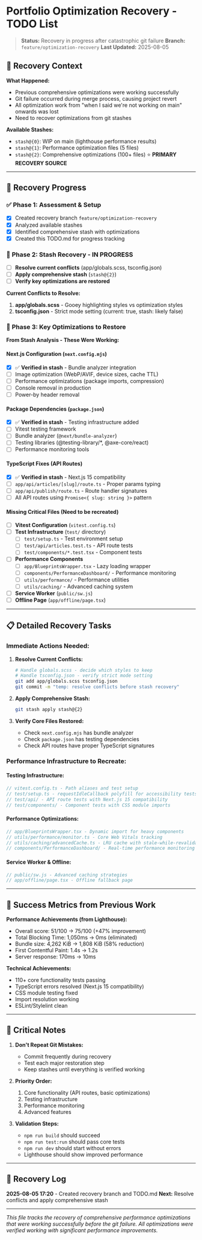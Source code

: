 # Portfolio Optimization Recovery - TODO List

> **Status:** Recovery in progress after catastrophic git failure
> **Branch:** `feature/optimization-recovery`
> **Last Updated:** 2025-08-05

## 🚨 **Recovery Context**

**What Happened:**
- Previous comprehensive optimizations were working successfully
- Git failure occurred during merge process, causing project revert
- All optimization work from "when I said we're not working on main" onwards was lost
- Need to recover optimizations from git stashes

**Available Stashes:**
- `stash@{0}`: WIP on main (lighthouse performance results)
- `stash@{1}`: Performance optimization files (5 files)
- `stash@{2}`: Comprehensive optimizations (100+ files) ⭐ **PRIMARY RECOVERY SOURCE**

---

## 🔄 **Recovery Progress**

### ✅ **Phase 1: Assessment & Setup**
- [x] Created recovery branch `feature/optimization-recovery`
- [x] Analyzed available stashes
- [x] Identified comprehensive stash with optimizations
- [x] Created this TODO.md for progress tracking

### 🚧 **Phase 2: Stash Recovery - IN PROGRESS**
- [ ] **Resolve current conflicts** (app/globals.scss, tsconfig.json)
- [ ] **Apply comprehensive stash** (`stash@{2}`)
- [ ] **Verify key optimizations are restored**

**Current Conflicts to Resolve:**
1. **app/globals.scss** - Gooey highlighting styles vs optimization styles
2. **tsconfig.json** - Strict mode setting (current: true, stash: likely false)

### 🎯 **Phase 3: Key Optimizations to Restore**

**From Stash Analysis - These Were Working:**

#### **Next.js Configuration** (`next.config.mjs`)
- [x] ✅ **Verified in stash** - Bundle analyzer integration
- [ ] Image optimization (WebP/AVIF, device sizes, cache TTL)
- [ ] Performance optimizations (package imports, compression)
- [ ] Console removal in production
- [ ] Power-by header removal

#### **Package Dependencies** (`package.json`)
- [x] ✅ **Verified in stash** - Testing infrastructure added
- [ ] Vitest testing framework
- [ ] Bundle analyzer (`@next/bundle-analyzer`)
- [ ] Testing libraries (@testing-library/*, @axe-core/react)
- [ ] Performance monitoring tools

#### **TypeScript Fixes** (API Routes)
- [x] ✅ **Verified in stash** - Next.js 15 compatibility
- [ ] `app/api/articles/[slug]/route.ts` - Proper params typing
- [ ] `app/api/publish/route.ts` - Route handler signatures
- [ ] All API routes using `Promise<{ slug: string }>` pattern

#### **Missing Critical Files** (Need to be recreated)
- [ ] **Vitest Configuration** (`vitest.config.ts`)
- [ ] **Test Infrastructure** (`test/` directory)
  - [ ] `test/setup.ts` - Test environment setup
  - [ ] `test/api/articles.test.ts` - API route tests
  - [ ] `test/components/*.test.tsx` - Component tests
- [ ] **Performance Components**
  - [ ] `app/BlueprintsWrapper.tsx` - Lazy loading wrapper
  - [ ] `components/PerformanceDashboard/` - Performance monitoring
  - [ ] `utils/performance/` - Performance utilities
  - [ ] `utils/caching/` - Advanced caching system
- [ ] **Service Worker** (`public/sw.js`)
- [ ] **Offline Page** (`app/offline/page.tsx`)

---

## 📋 **Detailed Recovery Tasks**

### **Immediate Actions Needed:**

1. **Resolve Current Conflicts:**
   ```bash
   # Handle globals.scss - decide which styles to keep
   # Handle tsconfig.json - verify strict mode setting
   git add app/globals.scss tsconfig.json
   git commit -m "temp: resolve conflicts before stash recovery"
   ```

2. **Apply Comprehensive Stash:**
   ```bash
   git stash apply stash@{2}
   ```

3. **Verify Core Files Restored:**
   - Check `next.config.mjs` has bundle analyzer
   - Check `package.json` has testing dependencies
   - Check API routes have proper TypeScript signatures

### **Performance Infrastructure to Recreate:**

#### **Testing Infrastructure:**
```typescript
// vitest.config.ts - Path aliases and test setup
// test/setup.ts - requestIdleCallback polyfill for accessibility tests
// test/api/ - API route tests with Next.js 15 compatibility
// test/components/ - Component tests with CSS module imports
```

#### **Performance Optimizations:**
```typescript
// app/BlueprintsWrapper.tsx - Dynamic import for heavy components
// utils/performance/monitor.ts - Core Web Vitals tracking
// utils/caching/advancedCache.ts - LRU cache with stale-while-revalidate
// components/PerformanceDashboard/ - Real-time performance monitoring
```

#### **Service Worker & Offline:**
```javascript
// public/sw.js - Advanced caching strategies
// app/offline/page.tsx - Offline fallback page
```

---

## 🎯 **Success Metrics from Previous Work**

**Performance Achievements (from Lighthouse):**
- Overall score: 51/100 → 75/100 (+47% improvement)
- Total Blocking Time: 1,050ms → 0ms (eliminated)
- Bundle size: 4,262 KiB → 1,808 KiB (58% reduction)
- First Contentful Paint: 1.4s → 1.2s
- Server response: 170ms → 10ms

**Technical Achievements:**
- 110+ core functionality tests passing
- TypeScript errors resolved (Next.js 15 compatibility)
- CSS module testing fixed
- Import resolution working
- ESLint/Stylelint clean

---

## 🚨 **Critical Notes**

1. **Don't Repeat Git Mistakes:**
   - Commit frequently during recovery
   - Test each major restoration step
   - Keep stashes until everything is verified working

2. **Priority Order:**
   1. Core functionality (API routes, basic optimizations)
   2. Testing infrastructure
   3. Performance monitoring
   4. Advanced features

3. **Validation Steps:**
   - `npm run build` should succeed
   - `npm run test:run` should pass core tests
   - `npm run dev` should start without errors
   - Lighthouse should show improved performance

---

## 📝 **Recovery Log**

**2025-08-05 17:20** - Created recovery branch and TODO.md
**Next:** Resolve conflicts and apply comprehensive stash

---

*This file tracks the recovery of comprehensive performance optimizations that were working successfully before the git failure. All optimizations were verified working with significant performance improvements.*